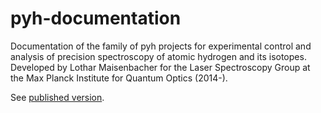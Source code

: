 # pyh-documentation
Documentation of the family of pyh projects for experimental control and analysis of precision spectroscopy of atomic hydrogen and its isotopes. Developed by Lothar Maisenbacher for the Laser Spectroscopy Group at the Max Planck Institute for Quantum Optics (2014-).

See [published version](https://lmaisenbacher.github.io/pyh-documentation).
